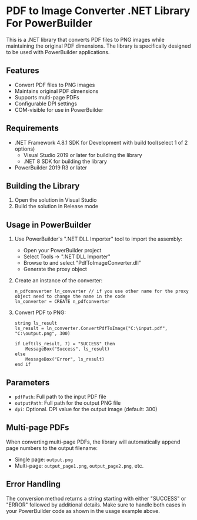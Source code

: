 # PDF to Image Converter .NET Library For PowerBuilder

This is a .NET library that converts PDF files to PNG images while maintaining the original PDF dimensions. The library is specifically designed to be used with PowerBuilder applications.

## Features

- Convert PDF files to PNG images
- Maintains original PDF dimensions
- Supports multi-page PDFs
- Configurable DPI settings
- COM-visible for use in PowerBuilder

## Requirements

- .NET Framework 4.8.1 SDK for Development with build tool(select 1 of 2 options)
   - Visual Studio 2019 or later for building the library
   - .NET 8 SDK for building the library
- PowerBuilder 2019 R3 or later

## Building the Library

1. Open the solution in Visual Studio
2. Build the solution in Release mode

## Usage in PowerBuilder

1. Use PowerBuilder's ".NET DLL Importer" tool to import the assembly:
   - Open your PowerBuilder project
   - Select Tools → ".NET DLL Importer"
   - Browse to and select "PdfToImageConverter.dll"
   - Generate the proxy object

2. Create an instance of the converter:
   ```powerbuilder
   n_pdfconverter ln_converter // if you use other name for the proxy object need to change the name in the code
   ln_converter = CREATE n_pdfconverter
   ```

3. Convert PDF to PNG:
   ```powerbuilder
   string ls_result
   ls_result = ln_converter.ConvertPdfToImage("C:\input.pdf", "C:\output.png", 300)
   
   if Left(ls_result, 7) = "SUCCESS" then
       MessageBox("Success", ls_result)
   else
       MessageBox("Error", ls_result)
   end if
   ```

## Parameters

- `pdfPath`: Full path to the input PDF file
- `outputPath`: Full path for the output PNG file
- `dpi`: Optional. DPI value for the output image (default: 300)

## Multi-page PDFs

When converting multi-page PDFs, the library will automatically append page numbers to the output filename:
- Single page: `output.png`
- Multi-page: `output_page1.png`, `output_page2.png`, etc.

## Error Handling

The conversion method returns a string starting with either "SUCCESS" or "ERROR" followed by additional details. Make sure to handle both cases in your PowerBuilder code as shown in the usage example above. 